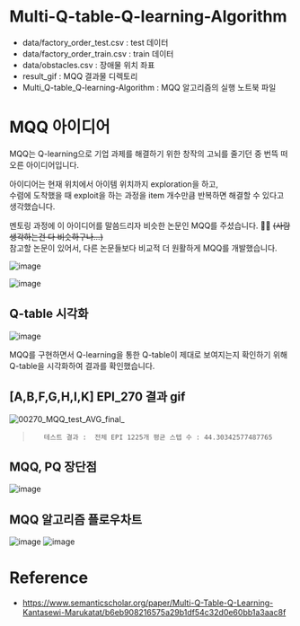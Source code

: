 # Multi-Q-table-Q-learning-Algorithm
* data/factory_order_test.csv : test 데이터
* data/factory_order_train.csv : train 데이터
* data/obstacles.csv : 장애물 위치 좌표
* result_gif : MQQ 결과물 디렉토리
* Multi_Q-table_Q-learning-Algorithm : MQQ 알고리즘의 실행 노트북 파일



# MQQ 아이디어
MQQ는 Q-learning으로 기업 과제를 해결하기 위한 창작의 고뇌를 줄기던 중 번뜩 떠오른 아이디어입니다.   

아이디어는 현재 위치에서 아이템 위치까지 exploration을 하고,   
수렴에 도착했을 때 exploit을 하는 과정을 item 개수만큼 반복하면 해결할 수 있다고 생각했습니다.   

멘토링 과정에 이 아이디어를 말씀드리자 비슷한 논문인 MQQ를 주셨습니다. 🙇‍♂️ ~~(사람 생각하는건 다 비슷하구나...)~~   
참고할 논문이 있어서, 다른 논문들보다 비교적 더 원활하게 MQQ를 개발했습니다.

![image](https://user-images.githubusercontent.com/44988108/172668794-c398c569-276a-4fb4-9807-1672f4000fed.png)

![image](https://user-images.githubusercontent.com/44988108/172668794-c398c569-276a-4fb4-9807-1672f4000fed.png)

## Q-table 시각화
![image](https://user-images.githubusercontent.com/41228208/172742632-046ad4db-a614-4b24-9987-ae786e4a37d0.png)

MQQ를 구현하면서 Q-learning을 통한 Q-table이 제대로 보여지는지 확인하기 위해 Q-table을 시각화하여 결과를 확인했습니다.

## [A,B,F,G,H,I,K] EPI_270 결과 gif  
![00270_MQQ_test_AVG_final_](https://user-images.githubusercontent.com/96896665/172498019-5bb1395c-f8a7-4ee4-ad86-484a6769e593.gif)
>        테스트 결과 :  전체 EPI 1225개 평균 스텝 수 : 44.30342577487765

## MQQ, PQ 장단점
![image](https://user-images.githubusercontent.com/44988108/172670671-17cf4667-544a-4067-adc8-e63c1c57dd45.png)


<!-- ## MQQ 아이디어 도식화
![image](https://user-images.githubusercontent.com/96896665/172497638-9d744efb-cb8d-4411-8e08-d0270effd53d.png)
 -->
## MQQ 알고리즘 플로우차트
![image](https://user-images.githubusercontent.com/96896665/172497430-34378603-bc0b-4d27-9241-9ea80e31e074.png)
![image](https://user-images.githubusercontent.com/96896665/172497497-582f1554-83d9-477c-b75c-ee6eac2d26dd.png)




# Reference
* https://www.semanticscholar.org/paper/Multi-Q-Table-Q-Learning-Kantasewi-Marukatat/b6eb908216575a29b1df54c32d0e60bb1a3aac8f
